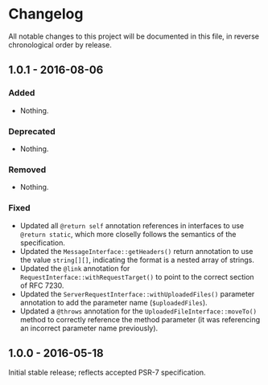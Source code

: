 # Changelog

All notable changes to this project will be documented in this file, in reverse chronological order by release.

## 1.0.1 - 2016-08-06

### Added

-   Nothing.

### Deprecated

-   Nothing.

### Removed

-   Nothing.

### Fixed

-   Updated all `@return self` annotation references in interfaces to use
    `@return static`, which more closelly follows the semantics of the
    specification.
-   Updated the `MessageInterface::getHeaders()` return annotation to use the
    value `string[][]`, indicating the format is a nested array of strings.
-   Updated the `@link` annotation for `RequestInterface::withRequestTarget()`
    to point to the correct section of RFC 7230.
-   Updated the `ServerRequestInterface::withUploadedFiles()` parameter annotation
    to add the parameter name (`$uploadedFiles`).
-   Updated a `@throws` annotation for the `UploadedFileInterface::moveTo()`
    method to correctly reference the method parameter (it was referencing an
    incorrect parameter name previously).

## 1.0.0 - 2016-05-18

Initial stable release; reflects accepted PSR-7 specification.

